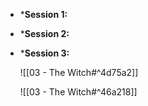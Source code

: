 * ***Session 1:**

* ***Session 2:** 

* ***Session 3:** 

	![[03 - The Witch#^4d75a2]] 

	![[03 - The Witch#^46a218]]

